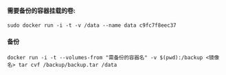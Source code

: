 #### 需要备份的容器挂载的卷:
`sudo docker run -i -t -v /data --name data c9fc7f8eec37`
#### 备份
`docker run -i -t --volumes-from "需备份的容器名" -v $(pwd):/backup <镜像名> tar cvf /backup/backup.tar /data`
